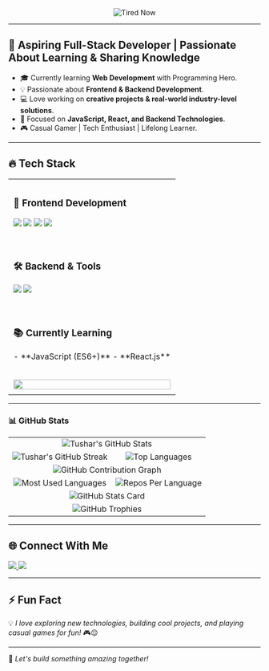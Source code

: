 <div align="center">
  <img src="https://github.com/iktushar01/my_personal-file/raw/main/Tired%20Now.gif" alt="Tired Now" />
</div>

---

## 🚀 Aspiring Full-Stack Developer | Passionate About Learning & Sharing Knowledge  

- 🎓 Currently learning **Web Development** with Programming Hero.  
- 💡 Passionate about **Frontend & Backend Development**.  
- 💻 Love working on **creative projects & real-world industry-level solutions**.  
- 🎯 Focused on **JavaScript, React, and Backend Technologies**.  
- 🎮 Casual Gamer | Tech Enthusiast | Lifelong Learner.  

---

## 🔥 Tech Stack  

<div align="center">

  <table width="100%">
    <tr>
      <!-- Text Column -->
      <td width="100%" style="vertical-align: top; padding: 10px;">
        <h3>🚀 Frontend Development</h3>
        <p align="left">
          <img src="https://img.shields.io/badge/HTML5-%23E34F26.svg?style=for-the-badge&logo=html5&logoColor=white" />
          <img src="https://img.shields.io/badge/CSS3-%231572B6.svg?style=for-the-badge&logo=css3&logoColor=white" />
          <img src="https://img.shields.io/badge/JavaScript-%23F7DF1E.svg?style=for-the-badge&logo=javascript&logoColor=black" />
          <img src="https://img.shields.io/badge/Webflow-%2300A4E4.svg?style=for-the-badge&logo=webflow&logoColor=white" />
        </p>

   <br>
        <h3>🛠 Backend & Tools</h3>
        <p align="left">
          <img src="https://img.shields.io/badge/Git-%23F05032.svg?style=for-the-badge&logo=git&logoColor=white" />
          <img src="https://img.shields.io/badge/GitHub-%23181717.svg?style=for-the-badge&logo=github&logoColor=white" />
        </p>

   <br>
        <h3>📚 Currently Learning</h3>
        <p>
          - **JavaScript (ES6+)**  
          - **React.js**  
        </p>
      </td>
    </tr>
    <tr>
      <!-- Image Column -->
      <td width="100%" style="padding: 10px; text-align: center;">
        <img src="https://github.com/iktushar01/my_personal-file/raw/main/eef76b143584307.627d06916ce10.gif" width="100%" />
      </td>
    </tr>
  </table>

</div>

---

### 📊 GitHub Stats
<div align="center">

<table>
  <tr>
    <td colspan="2" align="center">
      <img src="https://github-readme-stats.vercel.app/api?username=iktushar01&show_icons=true&theme=radical&count_private=true" alt="Tushar's GitHub Stats" />
    </td>
  </tr>
  
  <tr>
    <td align="center">
      <img src="https://streak-stats.vercel.app/?user=iktushar01&theme=radical" alt="Tushar's GitHub Streak" />
    </td>
    <td align="center">
      <img src="https://github-readme-stats.vercel.app/api/top-langs/?username=iktushar01&layout=compact&theme=radical" alt="Top Languages" />
    </td>
  </tr>

  <tr>
    <td colspan="2" align="center">
      <img src="https://github-profile-summary-cards.vercel.app/api/cards/profile-details?username=iktushar01&theme=radical" alt="GitHub Contribution Graph" />
    </td>
  </tr>

  <tr>
    <td align="center">
      <img src="https://github-profile-summary-cards.vercel.app/api/cards/most-commit-language?username=iktushar01&theme=radical" alt="Most Used Languages" />
    </td>
    <td align="center">
      <img src="https://github-profile-summary-cards.vercel.app/api/cards/repos-per-language?username=iktushar01&theme=radical" alt="Repos Per Language" />
    </td>
  </tr>

  <tr>
    <td colspan="2" align="center">
      <img src="https://github-profile-summary-cards.vercel.app/api/cards/stats?username=iktushar01&theme=radical" alt="GitHub Stats Card" />
    </td>
  </tr>

  <tr>
    <td colspan="2" align="center">
      <img src="https://github-profile-trophy.vercel.app/?username=iktushar01&theme=radical&no-frame=true&no-bg=true&margin-w=4" alt="GitHub Trophies" />
    </td>
  </tr>

</table>

</div>

---

## 🌐 Connect With Me  
<p align="left">
  <a href="https://www.linkedin.com/in/iktushar01/" target="_blank">
    <img src="https://img.shields.io/badge/LinkedIn-%230077B5.svg?style=for-the-badge&logo=linkedin&logoColor=white" />
  </a>
  <a href="https://www.facebook.com/ibrahim.khalil.tushar.2024" target="_blank">
    <img src="https://img.shields.io/badge/Facebook-%231877F2.svg?style=for-the-badge&logo=facebook&logoColor=white" />
  </a>
</p>

---

## ⚡ Fun Fact  
💡 *I love exploring new technologies, building cool projects, and playing casual games for fun!* 🎮😌  

---

🚀 *Let's build something amazing together!*  
